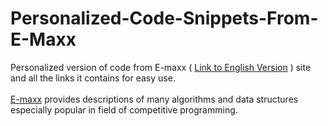 # Personalized-Code-Snippets-From-E-Maxx
Personalized version of code from E-maxx ( [Link to English Version](https://cp-algorithms.com/) ) site and all the links it contains for easy use.\
\
[E-maxx](https://cp-algorithms.com/) provides descriptions of many algorithms and data structures especially popular in field of competitive programming.
